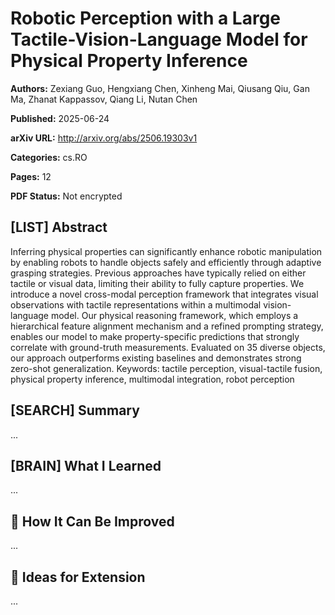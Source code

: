 # Robotic Perception with a Large Tactile-Vision-Language Model for Physical Property Inference

**Authors:** Zexiang Guo, Hengxiang Chen, Xinheng Mai, Qiusang Qiu, Gan Ma, Zhanat Kappassov, Qiang Li, Nutan Chen

**Published:** 2025-06-24

**arXiv URL:** http://arxiv.org/abs/2506.19303v1

**Categories:** cs.RO

**Pages:** 12

**PDF Status:** Not encrypted

## [LIST] Abstract

Inferring physical properties can significantly enhance robotic manipulation
by enabling robots to handle objects safely and efficiently through adaptive
grasping strategies. Previous approaches have typically relied on either
tactile or visual data, limiting their ability to fully capture properties. We
introduce a novel cross-modal perception framework that integrates visual
observations with tactile representations within a multimodal vision-language
model. Our physical reasoning framework, which employs a hierarchical feature
alignment mechanism and a refined prompting strategy, enables our model to make
property-specific predictions that strongly correlate with ground-truth
measurements. Evaluated on 35 diverse objects, our approach outperforms
existing baselines and demonstrates strong zero-shot generalization. Keywords:
tactile perception, visual-tactile fusion, physical property inference,
multimodal integration, robot perception

## [SEARCH] Summary

...

## [BRAIN] What I Learned

...

## 🔬 How It Can Be Improved

...

## 🧪 Ideas for Extension

...
